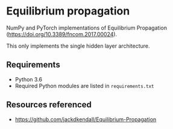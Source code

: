 # Equilibrium propagation

NumPy and PyTorch implementations of Equilibrium Propagation (https://doi.org/10.3389/fncom.2017.00024).

This only implements the single hidden layer architecture.

## Requirements
* Python 3.6
* Required Python modules are listed in `requirements.txt`

## Resources referenced
* https://github.com/jackdkendall/Equilibrium-Propagation
